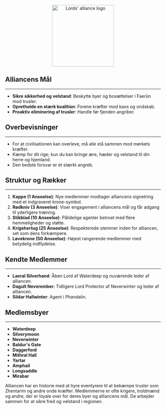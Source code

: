 <p align="center">
<img src="https://static.wikia.nocookie.net/forgottenrealms/images/c/cb/Lords%27_Alliance_5e.png/revision/latest?cb=20220124065826)" alt="Lords' alliance logo" width="200"/>
</p>

## Alliancens Mål
---
* **Sikre sikkerhed og velstand**: Beskytte byer og bosættelser i Faerûn mod trusler.
* **Opretholde en stærk koalition**: Forene kræfter mod kaos og ondskab.
* **Proaktiv eliminering af trusler**: Handle før fjenden angriber.

## Overbevisninger
---
* For at civilisationen kan overleve, må alle stå sammen mod mørkets kræfter.
* Kæmp for dit rige; kun du kan bringe ære, hæder og velstand til din herre og hjemland.
* Den bedste forsvar er et stærkt angreb.

## Struktur og Rækker
---
1. **Kappe (1 Anseelse)**: Nye medlemmer modtager alliancens signetring med et indgraveret krone-symbol.
2. **Rødkniv (3 Anseelse)**: Viser engagement i alliancens mål og får adgang til yderligere træning.
3. **Stikblad (10 Anseelse)**: Pålidelige agenter betroet med flere hemmeligheder og støtte.
4. **Krigshertug (25 Anseelse)**: Respekterede stemmer inden for alliancen, set som dens forkæmpere.
5. **Løvekrone (50 Anseelse)**: Højest rangerende medlemmer med betydelig indflydelse.

## Kendte Medlemmer
---
* **Laeral Silverhand**: Åben Lord af Waterdeep og nuværende leder af alliancen.
* **Dagult Neverember**: Tidligere Lord Protector af Neverwinter og leder af alliancen.
* **Sildar Hallwinter**: Agent i Phandalin.

## Medlemsbyer
---
* **Waterdeep**
* **Silverymoon**
* **Neverwinter**
* **Baldur's Gate**
* **Daggerford**
* **Mithral Hall**
* **Yartar**
* **Amphail**
* **Longsaddle**
* **Mirabar**

Alliancen har en historie med at hyre eventyrere til at bekæmpe trusler som Zhentarim og andre onde kræfter. Medlemmerne er ofte krigere, troldmænd og andre, der er loyale over for deres byer og alliancens mål. De arbejder sammen for at sikre fred og velstand i regionen.